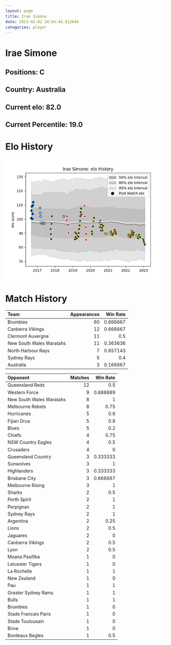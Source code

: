 ```yaml
---  
layout: page  
title: Irae Simone  
date: 2023-02-02 18:54:44.812044  
categories: player  
---
```

# Irae Simone

## Positions: C

## Country: Australia

## Current elo: 82.0

## Current Percentile: 19.0

# Elo History


![elo history](history_IraeSimone.png)
# Match History


| Team                     |   Appearances |   Win Rate |
|:-------------------------|--------------:|-----------:|
| Brumbies                 |            60 |   0.666667 |
| Canberra Vikings         |            12 |   0.666667 |
| Clermont Auvergne        |            11 |   0.5      |
| New South Wales Waratahs |            11 |   0.363636 |
| North Harbour Rays       |             7 |   0.857143 |
| Sydney Rays              |             5 |   0.4      |
| Australia                |             3 |   0.166667 |

| Opponent                 |   Matches |   Win Rate |
|:-------------------------|----------:|-----------:|
| Queensland Reds          |        12 |   0.5      |
| Western Force            |         9 |   0.888889 |
| New South Wales Waratahs |         8 |   1        |
| Melbourne Rebels         |         8 |   0.75     |
| Hurricanes               |         5 |   0.6      |
| Fijian Drua              |         5 |   0.8      |
| Blues                    |         5 |   0.2      |
| Chiefs                   |         4 |   0.75     |
| NSW Country Eagles       |         4 |   0.5      |
| Crusaders                |         4 |   0        |
| Queensland Country       |         3 |   0.333333 |
| Sunwolves                |         3 |   1        |
| Highlanders              |         3 |   0.333333 |
| Brisbane City            |         3 |   0.666667 |
| Melbourne Rising         |         3 |   1        |
| Sharks                   |         2 |   0.5      |
| Perth Spirit             |         2 |   1        |
| Perpignan                |         2 |   1        |
| Sydney Rays              |         2 |   1        |
| Argentina                |         2 |   0.25     |
| Lions                    |         2 |   0.5      |
| Jaguares                 |         2 |   0        |
| Canberra Vikings         |         2 |   0.5      |
| Lyon                     |         2 |   0.5      |
| Moana Pasifika           |         1 |   0        |
| Leicester Tigers         |         1 |   0        |
| La Rochelle              |         1 |   1        |
| New Zealand              |         1 |   0        |
| Pau                      |         1 |   1        |
| Greater Sydney Rams      |         1 |   1        |
| Bulls                    |         1 |   1        |
| Brumbies                 |         1 |   0        |
| Stade Francais Paris     |         1 |   0        |
| Stade Toulousain         |         1 |   0        |
| Brive                    |         1 |   0        |
| Bordeaux Begles          |         1 |   0.5      |